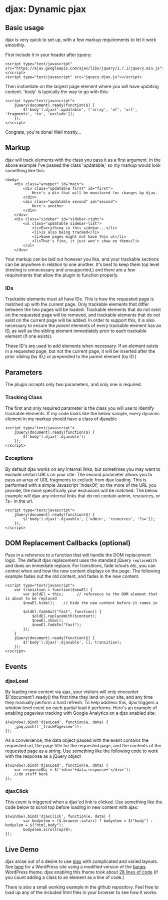 # djax: Dynamic pjax

## Basic usage

djax is very quick to set up, with a few markup requirements to let it work smoothly.

First include it in your header after jquery:

    <script type="text/javascript" src="https://ajax.googleapis.com/ajax/libs/jquery/1.7.1/jquery.min.js"></script>
    <script type="text/javascript" src="jquery.djax.js"></script>
    
Then instantiate on the largest page element where you will have updating content. 'body' is typically the way to go with this:

    <script type="text/javascript">
        jQuery(document).ready(function($) {
            $('body').djax('.updatable', ['array', 'of', 'url', 'fragments', 'to', 'exclude']);
        });
    </script>
    
Congrats, you're done! Well mostly...

## Markup

djax will track elements with the class you pass it as a first argument. In the above example I've passed the class 'updatable,' so my markup would look something like this:

    <body>
        <div class="wrapper" id="main">
            <div class="updatable first" id="first">
                Here's a div that will be monitored for changes by djax.
            </div>
            <div class="updatable second" id="second">
                Here's another
            </div>
        </div>
        <div class="sidebar" id="sidebar-right">
            <ul class="updatable sidebar-list">
                <li>Everything in this sidebar...</li>
                <li>is also being tracked</li>
                <li>Some pages might not have this ul</li>
                <li>That's fine, it just won't show on them</li>
            </ul>
        </div>
        
Your markup can be laid out however you like, and your trackable sections can be anywhere in relation to one another. It's best to keep them top level (nesting is unnecessary and unsupported,) and
there are a few requirements that allow the plugin to function properly.

### IDs

Trackable elements must all have IDs. This is how the requested page is matched up with the current page. Only trackable elements that differ between the two pages will be loaded.
Trackable elements that do not exist on the requested page will be removed, and trackable elements that do not exist on the current page will be added. In order to support this, it
is also necessary to ensure the *parent* elements of every trackable element has an ID, as well as the sibling element immediately *prior* to each trackable element (if one exists).

These ID's are used to add elements when necessary. If an element exists in a requested page, but not the current page, it will be inserted after the prior sibling (by ID,) or prepended to
the parent element (by ID.)

## Parameters

The plugin accepts only two parameters, and only one is required.

### Tracking Class

The first and only required parameter is the class you will use to identify trackable elements. If my code looks like the below sample, every dynamic element in my markup should have a class
of djaxable

    <script type="text/javascript">
        jQuery(document).ready(function($) {
            $('body').djax('.djaxable');
        });
    </script>
    
### Exceptions

By default djax works on any internal links, but sometimes you may want to exclude certain URLs on your site. The second parameter allows you to pass an array of URL fragments to exclude from djax
loading. This is performed with a simple Javascript 'indexOf,' so the more of the URL you provide, the more specifically your exclusions will be matched. The below example will djax any internal links
that do not contain admin, resources, or ?s= in the url.

    <script type="text/javascript">
        jQuery(document).ready(function($) {
            $('body').djax('.djaxable', ['admin', 'resources', '?s=']);
        });
    </script>

## DOM Replacement Callbacks (optional)

Pass in a reference to a function that will handle the DOM replacement logic. The default djax replacement uses the standard jQuery `replaceWith` and does an immediate replace. For transitions, fade in/outs etc, you can control when and how the new content displays on
the page. The following example fades out the old content, and fades in the new content.

    <script type="text/javascript">
        var transition = function($newEl) {
            var $oldEl = this;      // reference to the DOM element that is about to be replaced
            $newEl.hide();    // hide the new content before it comes in

            $oldEl.fadeOut("fast", function() {
                $oldEl.replaceWith($content);
                $newEl.show();
                $newEl.fadeIn("fast");
            });
        }
        jQuery(document).ready(function($) {
            $('body').djax('.djaxable', [], transition);
        });
    </script>


## Events

### djaxLoad

By loading new content via ajax, your visitors will only encounter $('document').ready() the first time they land on your site, and any time they manually perform a hard refresh. To help address this,
djax triggers a window level event on each partial load it performs. Here's an example of enabling pageview tracking with Google Analytics on a djax enabled site:

    $(window).bind('djaxLoad', function(e, data) {
        _gaq.push(['_trackPageview']);
    });

As a convenience, the data object passed with the event contains the requested url, the page title for the requested page, and the contents of the requested page as a string. Use something like the following
code to work with the response as a jQuery object

    $(window).bind('djaxLoad', function(e, data) {
        var responseObj = $('<div>'+data.response+'</div>');
        //do stuff here
    });
    
### djaxClick

This event is triggered when a djax'ed link is clicked. Use something like the code below to scroll top before loading in new content with ajax:

    $(window).bind('djaxClick', function(e, data) {
            var bodyelem = ($.browser.safari) ? bodyelem = $("body") : bodyelem = $("html,body");
            bodyelem.scrollTop(0);	
    });

## Live Demo

djax arose out of a desire to use [pjax](https://github.com/defunkt/jquery-pjax) with complicated and varied layouts. See [here](http://brianzeligson.com/djax) for a WordPress site using a modified version
of the [bones](http://themble.com/bones/) WordPress theme. djax enabling this theme took about [28 lines of code](https://github.com/beezee/bones-responsive/commit/58aadde224d74f8aaa3266a4bd76e961f2888ada)
(if you count adding a class to an element as a line of code.)

There is also a small working example in the github repository. Feel free to load up any of the included html files in your browser to see how it works.
